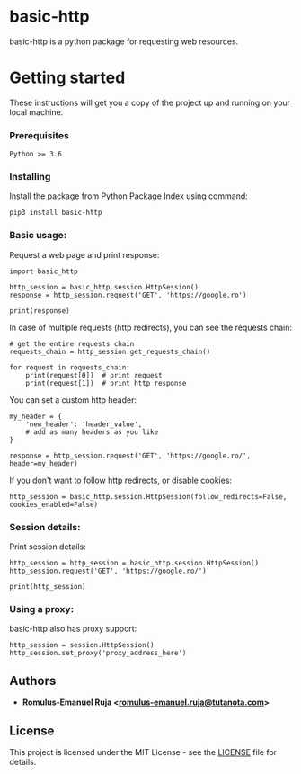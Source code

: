 # basic-http

basic-http is a python package for requesting web resources.

# Getting started

These instructions will get you a copy of the project up and running on your local machine.

### Prerequisites

`Python >= 3.6`

### Installing

Install the package from Python Package Index using command:

`pip3 install basic-http`

### Basic usage:

Request a web page and print response:

```
import basic_http

http_session = basic_http.session.HttpSession()
response = http_session.request('GET', 'https://google.ro')

print(response)
```

In case of multiple requests (http redirects), you can see
the requests chain:

```
# get the entire requests chain
requests_chain = http_session.get_requests_chain()

for request in requests_chain:
    print(request[0])  # print request 
    print(request[1])  # print http response
```

You can set a custom http header:

```
my_header = {
    'new_header': 'header_value',
    # add as many headers as you like
}

response = http_session.request('GET', 'https://google.ro/', header=my_header)
```

If you don't want to follow http redirects, or disable cookies:

```
http_session = basic_http.session.HttpSession(follow_redirects=False, cookies_enabled=False)
```

### Session details:

Print session details:

```
http_session = http_session = basic_http.session.HttpSession()
http_session.request('GET', 'https://google.ro/')

print(http_session)
```

### Using a proxy:

basic-http also has proxy support:

```
http_session = session.HttpSession()
http_session.set_proxy('proxy_address_here')
```

## Authors

* **Romulus-Emanuel Ruja <<romulus-emanuel.ruja@tutanota.com>>**

## License

This project is licensed under the MIT License - see the [LICENSE](LICENSE) file for details.